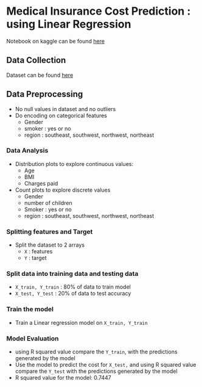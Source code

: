 # Medical Insurance Cost Prediction : using Linear Regression
Notebook on kaggle can be found [here](https://www.kaggle.com/code/malakabdelbaki/medical-insurance-cost-prediction)
## Data Collection

Dataset can be found [here](https://www.kaggle.com/datasets/mirichoi0218/insurance)



## Data Preprocessing

- No null values in dataset and no outliers
- Do encoding on categorical features
    - Gender
    - smoker : yes or no
    - region : southeast, southwest, northwest, northeast

### Data Analysis

- Distribution plots to explore continuous values:
    - Age
    - BMI
    - Charges paid
- Count plots to explore discrete values
    - Gender
    - number of children
    - Smoker : yes or no
    - region : southeast, southwest, northwest, northeast

### Splitting features and Target

- Split the dataset to 2 arrays
    - `X` : features
    - `Y` : target
    

### Split data into training data and testing data

- `X_train, Y_train` : 80% of data to train model
- `X_test, Y_test` : 20% of data to test accuracy

### Train the model

- Train a Linear regression model on `X_train, Y_train`

### Model Evaluation

- using R squared value compare the `Y_train`, with the predictions generated by the model
- Use the model to predict the cost for `X_test,` and using R squared value compare the `Y_test` with the predictions generated by the model
- R squared value for the model: 0.7447
